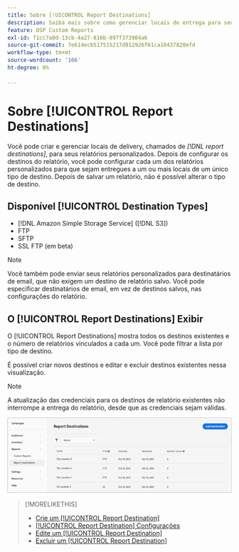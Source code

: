 ```yaml
---
title: Sobre [!UICONTROL Report Destinations]
description: Saiba mais sobre como gerenciar locais de entrega para seus relatórios personalizados.
feature: DSP Custom Reports
exl-id: f1cc7a0d-13cb-4a27-816b-897f373984a6
source-git-commit: 7e614ecb517515217d812926f61ca10437820efd
workflow-type: tm+mt
source-wordcount: '166'
ht-degree: 0%

---
```


# Sobre [!UICONTROL Report Destinations]

Você pode criar e gerenciar locais de delivery, chamados de *[!DNL report destinations]*, para seus relatórios personalizados. Depois de configurar os destinos do relatório, você pode configurar cada um dos relatórios personalizados para que sejam entregues a um ou mais locais de um único tipo de destino. Depois de salvar um relatório, não é possível alterar o tipo de destino.

## Disponível [!UICONTROL Destination Types]

* [!DNL Amazon Simple Storage Service] ([!DNL S3])
* FTP
* SFTP
* SSL FTP (em beta)

>[!NOTE]
>
> Você também pode enviar seus relatórios personalizados para destinatários de email, que não exigem um destino de relatório salvo. Você pode especificar destinatários de email, em vez de destinos salvos, nas configurações do relatório.

## O [!UICONTROL Report Destinations] Exibir

O [!UICONTROL Report Destinations] mostra todos os destinos existentes e o número de relatórios vinculados a cada um. Você pode filtrar a lista por tipo de destino.

É possível criar novos destinos e editar e excluir destinos existentes nessa visualização.

>[!NOTE]
>
>A atualização das credenciais para os destinos de relatório existentes não interrompe a entrega do relatório, desde que as credenciais sejam válidas.

![Destinos do relatório](/help/dsp/assets/report-destinations.png)

>[!MORELIKETHIS]
>
>* [Crie um [!UICONTROL Report Destination]](/help/dsp/reports/report-destinations/report-destination-create.md)
>* [[!UICONTROL Report Destination] Configurações](/help/dsp/reports/report-destinations/report-destination-settings.md)
>* [Edite um [!UICONTROL Report Destination]](/help/dsp/reports/report-destinations/report-destination-edit.md)
>* [Excluir um [!UICONTROL Report Destination]](/help/dsp/reports/report-destinations/report-destination-delete.md)

